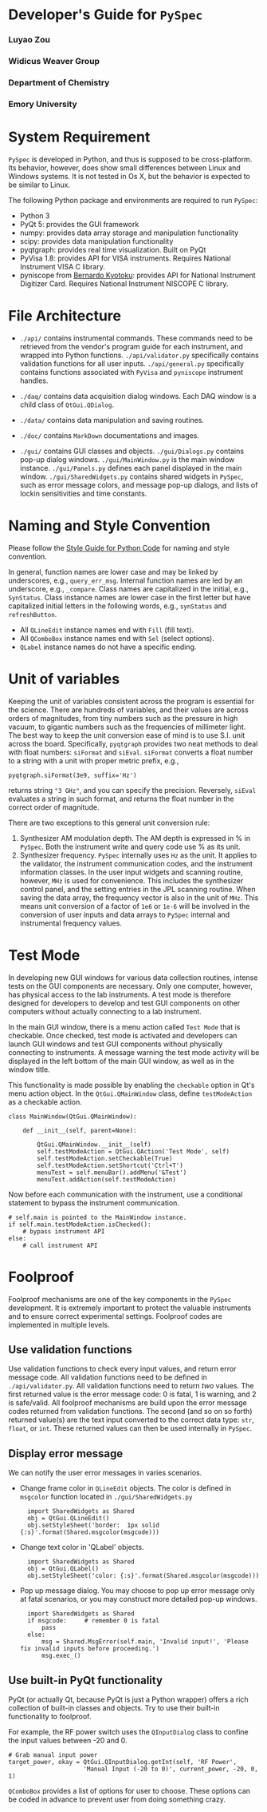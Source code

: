 # Developer's Guide for `PySpec`
### Luyao Zou
### Widicus Weaver Group
### Department of Chemistry
### Emory University

# System Requirement

`PySpec` is developed in Python, and thus is supposed to be cross-platform.
Its behavior, however, does show small differences between Linux and Windows systems.
It is not tested in Os X, but the behavior is expected to be similar to Linux.

The following Python package and environments are required to run `PySpec`:

* Python 3
* PyQt 5: provides the GUI framework
* numpy: provides data array storage and manipulation functionality
* scipy: provides data manipulation functionality
* pyqtgraph: provides real time visualization. Built on PyQt
* PyVisa 1.8: provides API for VISA instruments. Requires National Instrument VISA C library.
* pyniscope from [Bernardo Kyotoku](https://github.com/bernardokyotoku/pyniscope "target=_blank"): provides API for National Instrument Digitizer Card. Requires National Instrument NISCOPE C library.

# File Architecture

* `./api/` contains instrumental commands. These commands need to be retrieved from the vendor's program guide for each instrument, and wrapped into Python functions.
`./api/validator.py` specifically contains validation functions for all user inputs.
`./api/general.py` specifically contains functions associated with `PyVisa` and `pyniscope` instrument handles.

* `./daq/` contains data acquisition dialog windows. Each DAQ window is a child class of `QtGui.QDialog`.

* `./data/` contains data manipulation and saving routines.

* `./doc/` contains `MarkDown` documentations and images.

* `./gui/` contains GUI classes and objects.
`./gui/Dialogs.py` contains pop-up dialog windows.
`./gui/MainWindow.py` is the main window instance.
`./gui/Panels.py` defines each panel displayed in the main window.
`./gui/SharedWidgets.py` contains shared widgets in `PySpec`, such as error message colors, and message pop-up dialogs, and lists of lockin sensitivities and time constants.

# Naming and Style Convention

Please follow the [Style Guide for Python Code](http://legacy.python.org/dev/peps/pep-0008/) for naming and style convention.

In general, function names are lower case and may be linked by underscores, e.g., `query_err_msg`.
Internal function names are led by an underscore, e.g., `_compare`.
Class names are capitalized in the initial, e.g., `SynStatus`.
Class instance names are lower case in the first letter but have capitalized initial letters in the following words, e.g., `synStatus` and `refreshButton`.

* All `QLineEdit` instance names end with `Fill` (fill text).
* All `QComboBox` instance names end with `Sel` (select options).
* `QLabel` instance names do not have a specific ending.

# Unit of variables

Keeping the unit of variables consistent across the program is essential for the science.
There are hundreds of variables, and their values are across orders of magnitudes, from tiny numbers such as the pressure in high vacuum, to gigantic numbers such as the frequencies of millimeter light.
The best way to keep the unit conversion ease of mind is to use S.I. unit across the board.
Specifically, `pyqtgraph` provides two neat methods to deal with float numbers: `siFormat` and `siEval`.
`siFormat` converts a float number to a string with a unit with proper metric prefix, e.g.,

    pyqtgraph.siFormat(3e9, suffix='Hz')

returns string `"3 GHz"`, and you can specify the precision.
Reversely, `siEval` evaluates a string in such format, and returns the float number in the correct order of magnitude.

There are two exceptions to this general unit conversion rule:
1.  Synthesizer AM modulation depth.
    The AM depth is expressed in % in `PySpec`.
    Both the instrument write and query code use % as its unit.
2.  Synthesizer frequency.
    `PySpec` internally uses `Hz` as the unit.
    It applies to the validator, the instrument communication codes, and the instrument information classes.
    In the user input widgets and scanning routine, however, `MHz` is used for convenience.
    This includes the synthesizer control panel, and the setting entries in the JPL scanning routine.
    When saving the data array, the frequency vector is also in the unit of `MHz`.
    This means unit conversion of a factor of `1e6` or `1e-6` will be involved in the conversion of user inputs and data arrays to `PySpec` internal and instrumental frequency values.


# Test Mode

In developing new GUI windows for various data collection routines, intense tests on the GUI components are necessary.
Only one computer, however, has physical access to the lab instruments.
A test mode is therefore designed for developers to develop and test GUI components on other computers without actually connecting to a lab instrument.

In the main GUI window, there is a menu action called `Test Mode` that is checkable.
Once checked, test mode is activated and developers can launch GUI windows and test GUI components without physically connecting to instruments.
A message warning the test mode activity will be displayed in the left bottom of the main GUI window, as well as in the window title.

This functionality is made possible by enabling the `checkable` option in Qt's menu action object.
In the `QtGui.QMainWindow` class, define `testModeAction` as a checkable action.

    class MainWindow(QtGui.QMainWindow):

        def __init__(self, parent=None):

            QtGui.QMainWindow.__init__(self)
            self.testModeAction = QtGui.QAction('Test Mode', self)
            self.testModeAction.setCheckable(True)
            self.testModeAction.setShortcut('Ctrl+T')
            menuTest = self.menuBar().addMenu('&Test')
            menuTest.addAction(self.testModeAction)

Now before each communication with the instrument, use a conditional statement to bypass the instrument communication.

    # self.main is pointed to the MainWindow instance.
    if self.main.testModeAction.isChecked():
        # bypass instrument API
    else:
        # call instrument API

# Foolproof

Foolproof mechanisms are one of the key components in the `PySpec` development.
It is extremely important to protect the valuable instruments and to ensure correct experimental settings.
Foolproof codes are implemented in multiple levels.

## Use validation functions

Use validation functions to check every input values, and return error message code.
All validation functions need to be defined in `./api/validator.py`.
All validation functions need to return *two* values.
The first returned value is the error message code: 0 is fatal, 1 is warning, and 2 is safe/valid.
All foolproof mechanisms are build upon the error message codes returned from validation functions.
The second (and so on so forth) returned value(s) are the text input converted to the correct data type: `str`, `float`, or `int`.
These returned values can then be used internally in `PySpec`.

## Display error message

We can notify the user error messages in varies scenarios.

* Change frame color in `QLineEdit` objects.
The color is defined in `msgcolor` function located in `./gui/SharedWidgets.py`

        import SharedWidgets as Shared
        obj = QtGui.QLineEdit()
        obj.setStyleSheet('border:  1px solid {:s}'.format(Shared.msgcolor(msgcode)))

* Change text color in 'QLabel' objects.

        import SharedWidgets as Shared
        obj = QtGui.QLabel()
        obj.setStyleSheet('color: {:s}'.format(Shared.msgcolor(msgcode)))

* Pop up message dialog. You may choose to pop up error message only at fatal scenarios, or you may construct more detailed pop-up windows.

        import SharedWidgets as Shared
        if msgcode:     # remember 0 is fatal
            pass
        else:
            msg = Shared.MsgError(self.main, 'Invalid input!', 'Please fix invalid inputs before proceeding.')
            msg.exec_()

## Use built-in PyQt functionality

PyQt (or actually Qt, because PyQt is just a Python wrapper) offers a rich collection of built-in classes and objects.
Try to use their built-in functionality to foolproof.

For example, the RF power switch uses the `QInputDialog` class to confine the input values between -20 and 0.

    # Grab manual input power
    target_power, okay = QtGui.QInputDialog.getInt(self, 'RF Power',
                         'Manual Input (-20 to 0)', current_power, -20, 0, 1)

`QComboBox` provides a list of options for user to choose. These options can be coded in advance to prevent user from doing something crazy.
